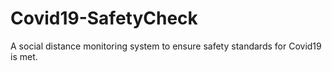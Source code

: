 # Covid19-SafetyCheck
A social distance monitoring system to ensure safety standards for Covid19 is met. 

